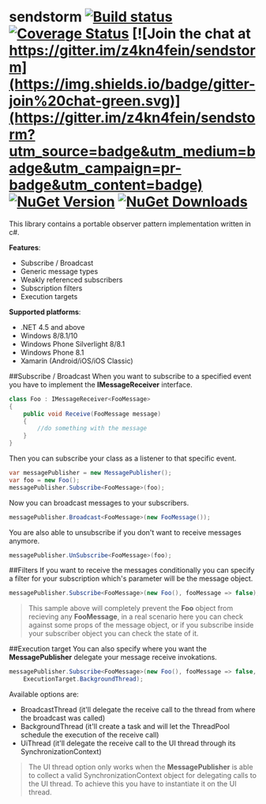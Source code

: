 # sendstorm [![Build status](https://ci.appveyor.com/api/projects/status/8xtxxogo6gwbjnyw/branch/master?svg=true)](https://ci.appveyor.com/project/pcsajtai/sendstorm/branch/master) [![Coverage Status](https://coveralls.io/repos/z4kn4fein/sendstorm/badge.svg?branch=master&service=github)](https://coveralls.io/github/z4kn4fein/sendstorm?branch=master) [![Join the chat at https://gitter.im/z4kn4fein/sendstorm](https://img.shields.io/badge/gitter-join%20chat-green.svg)](https://gitter.im/z4kn4fein/sendstorm?utm_source=badge&utm_medium=badge&utm_campaign=pr-badge&utm_content=badge) [![NuGet Version](http://img.shields.io/nuget/v/Sendstorm.svg?style=flat)](https://www.nuget.org/packages/Sendstorm/) [![NuGet Downloads](http://img.shields.io/nuget/dt/Sendstorm.svg?style=flat)](https://www.nuget.org/packages/Sendstorm/)
This library contains a portable observer pattern implementation written in c#.

**Features**:

 - Subscribe / Broadcast
 - Generic message types
 - Weakly referenced subscribers
 - Subscription filters
 - Execution targets

**Supported platforms**:

 - .NET 4.5 and above
 - Windows 8/8.1/10
 - Windows Phone Silverlight 8/8.1
 - Windows Phone 8.1
 - Xamarin (Android/iOS/iOS Classic)

##Subscribe / Broadcast
When you want to subscribe to a specified event you have to implement the **IMessageReceiver** interface.
```c#
class Foo : IMessageReceiver<FooMessage>
{
	public void Receive(FooMessage message)
	{
		//do something with the message
	}
}
```
Then you can subscribe your class as a listener to that specific event.
```c#
var messagePublisher = new MessagePublisher();
var foo = new Foo();
messagePublisher.Subscribe<FooMessage>(foo);
```
Now you can broadcast messages to your subscribers.
```c#
messagePublisher.Broadcast<FooMessage>(new FooMessage());
```
You are also able to unsubscribe if you don't want to receive messages anymore.
```c#
messagePublisher.UnSubscribe<FooMessage>(foo);
```
##Filters
If you want to receive the messages conditionally you can specify a filter for your subscription which's parameter will be the message object.
```c#
messagePublisher.Subscribe<FooMessage>(new Foo(), fooMessage => false); 
```
> This sample above will completely prevent the **Foo** object from recieving any **FooMessage**, in a real scenario here you can check against some props of the message object, or if you subscribe inside your subscriber object you can check the state of it.

##Execution target
You can also specify where you want the **MessagePublisher** delegate your message receive invokations.  
```c#
messagePublisher.Subscribe<FooMessage>(new Foo(), fooMessage => false,
	ExecutionTarget.BackgroundThread); 
```
Available options are:

 - BroadcastThread (it'll delegate the receive call to the thread from where the broadcast was called)
 - BackgroundThread (it'll create a task and will let the ThreadPool schedule the execution of the receive call)
 - UiThread (it'll delegate the receive call to the UI thread through its SynchronizationContext)

> The UI thread option only works when the **MessagePublisher** is able to collect a valid SynchronizationContext object for delegating calls to the UI thread. To achieve this you have to instantiate it on the UI thread.